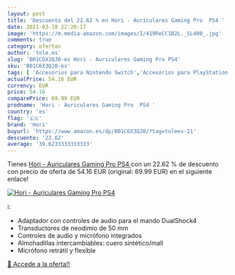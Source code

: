 ```yaml
---
layout: post
title: 'Descuento del 22.62 % en Hori - Auriculares Gaming Pro  PS4 '
date: 2021-03-18 22:20:17
image: 'https://m.media-amazon.com/images/I/419ReCC1B2L._SL400_.jpg'
comments: true
category: ofertas
author: 'tole.es'
slug: 'B01C6X3QJ0-es Hori - Auriculares Gaming Pro PS4'
sku: 'B01C6X3QJ0-es'
tags: [ 'Accesorios para Nintendo Switch','Accesorios para PlayStation 3','Accesorios para PlayStation 4','Accesorios para Xbox One','Auriculares gaming con micrófono para PlayStation 4','Auriculares gaming para Nintendo Switch','Auriculares gaming para PlayStation 3','Auriculares gaming para Xbox One','Hardware y juegos para Nintendo Switch','Hardware y juegos para PlayStation 3','Hardware y juegos para PlayStation 4','Hardware y juegos para Xbox One','Sistemas precursores y micro consolas','Videojuegos','hori','ps4', ]
actualPrice: 54.16 EUR
currency: EUR
price: 54.16
comparePrice: 69.99 EUR
prodname: 'Hori - Auriculares Gaming Pro  PS4 '
country: 'es'
flag: '🇪🇸'
brand: 'Hori'
buyurl: 'https://www.amazon.es/dp/B01C6X3QJ0/?tag=tolees-21'
descuento: '22.62'
average: '39.6233333333333'
---
```


Tienes [Hori - Auriculares Gaming Pro  PS4 ](https://www.amazon.es/dp/B01C6X3QJ0/?tag=tolees-21) con un 22.62 % de descuento con precio de oferta de 54.16 EUR (original: 69.99 EUR) en el siguiente enlace!

[![Hori - Auriculares Gaming Pro  PS4 ](https://m.media-amazon.com/images/I/419ReCC1B2L._SL400_.jpg)](https://www.amazon.es/dp/B01C6X3QJ0/?tag=tolees-21)

ℹ️:

- Adaptador con controles de audio para el mando DualShock4
- Transductores de neodimio de 50 mm
- Controles de audio y micrófono integrados
- Almohadillas intercambiables: cuero sintético/mall
- Micrófono retrátil y flexible

[🛒 Accede a la oferta!!](https://www.amazon.es/dp/B01C6X3QJ0/?tag=tolees-21)
